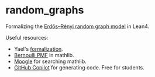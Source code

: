 # random_graphs
Formalizing the [Erdős–Rényi random graph model](https://en.wikipedia.org/wiki/Erd%C5%91s%E2%80%93R%C3%A9nyi_model) in Lean4.

Useful resources:
- Yael's [formalization](https://github.com/YaelDillies/LeanCamCombi/blob/main/LeanCamCombi/ErdosRenyi/Basic.lean).
- [Bernoulli PMF](https://leanprover-community.github.io/mathlib4_docs/Mathlib/Probability/ProbabilityMassFunction/Constructions.html#PMF.bernoulli) in mathlib.
- [Moogle](https://www.moogle.ai/) for searching mathlib.
- [GitHub Copilot](https://education.github.com/pack) for generating code. Free for students.